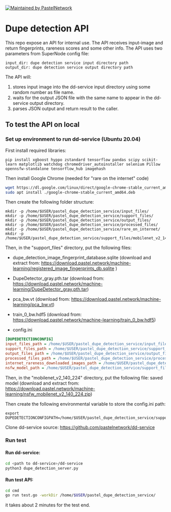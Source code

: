 [![Maintained by PastelNetwork](https://img.shields.io/badge/maintained%20by-pastel.network-%235849a6.svg)](https://pastel.network)

# Dupe detection API

This repo expose an API for internal use.
The API receives input-image and return fingerprints, rareness scores and some other info.
The API uses two parameters from SuperNode config file:
```
input_dir: dupe detection service input directory path
output_dir: dupe detection service output directory path
```

The API will:
1. stores input image into the dd-service input directory  using some random number as file name.
2. waits for the output JSON file with the same name to appear in the dd-service output directory.
3. parses JSON output and return result to the caller.

## To test the API on local

### Set up environment to run dd-service (Ubuntu 20.04)

First install required libraries:    
```
pip install xgboost hyppo zstandard tensorflow pandas scipy scikit-learn matplotlib watchdog chromedriver_autoinstaller selenium Pillow opennsfw-standalone tensorflow_hub imagehash
```
Then install Google Chrome (needed for "rare on the internet" code)
```bash
wget https://dl.google.com/linux/direct/google-chrome-stable_current_amd64.deb
sudo apt install ./google-chrome-stable_current_amd64.deb
```
Then create the following folder structure:

```
mkdir -p /home/$USER/pastel_dupe_detection_service/input_files/
mkdir -p /home/$USER/pastel_dupe_detection_service/support_files/
mkdir -p /home/$USER/pastel_dupe_detection_service/output_files/
mkdir -p /home/$USER/pastel_dupe_detection_service/processed_files/
mkdir -p /home/$USER/pastel_dupe_detection_service/rare_on_internet/
mkdir -p /home/$USER/pastel_dupe_detection_service/support_files/mobilenet_v2_140_224/
```

Then, in the "support_files" directory, put the following files:

* dupe_detection_image_fingerprint_database.sqlite (download and extract from: https://download.pastel.network/machine-learning/registered_image_fingerprints_db.sqlite )

* DupeDetector_gray.pth.tar (download from: https://download.pastel.network/machine-learning/DupeDetector_gray.pth.tar)

* pca_bw.vt (download from: https://download.pastel.network/machine-learning/pca_bw.vt)

* train_0_bw.hdf5 (download from: https://download.pastel.network/machine-learning/train_0_bw.hdf5)

* config.ini
```ini
[DUPEDETECTIONCONFIG]
input_files_path = /home/$USER/pastel_dupe_detection_service/input_files/
support_files_path = /home/$USER/pastel_dupe_detection_service/support_files/
output_files_path = /home/$USER/pastel_dupe_detection_service/output_files/
processed_files_path = /home/$USER/pastel_dupe_detection_service/processed_files/
internet_rareness_downloaded_images_path = /home/$USER/pastel_dupe_detection_service/rare_on_internet/
nsfw_model_path = /home/$USER/pastel_dupe_detection_service/support_files/mobilenet_v2_140_224/

```

Then, in the "mobilenet_v2_140_224" directory, put the following file:
saved model (download and extract from: https://download.pastel.network/machine-learning/nsfw_mobilenet_v2_140_224.zip)

Then create the following environmental variable to store the config.ini path:
```
export DUPEDETECTIONCONFIGPATH=/home/$USER/pastel_dupe_detection_service/support_files/config.ini
```

Clone dd-service source: https://github.com/pastelnetwork/dd-service

### Run test

#### Run dd-service:
```bash
cd <path to dd-service>/dd-service
python3 dupe_detection_server.py
```

#### Run test API:
```bash
cd cmd
go run test.go -workDir /home/$USER/pastel_dupe_detection_service/
```
it takes about 2 minutes for the test end.
